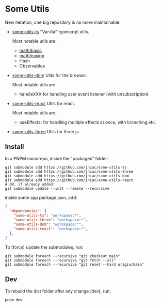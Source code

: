 # Some Utils

New iteration, one big repository is no more maintainable:

- [some-utils-ts](https://github.com/jniac/some-utils-ts)
  "Vanilla" typescript utils.

  Most notable utils are:

  - [math/basic](src/math/basic.ts)
  - [math/easing](src/math/easing/)
  - Hash
  - Observables

- [some-utils-dom](https://github.com/jniac/some-utils-dom)
  Utils for the browser.

  Most notable utils are:

  - handleXXX for handling user event listener (with unsubscription)

- [some-utils-react](https://github.com/jniac/some-utils-react)
  Utils for react.

  Most notable utils are:

  - useEffects: for handling multiple effects at once, with branching etc.

- [some-utils-three](https://github.com/jniac/some-utils-three)
  Utils for three.js

## Install

In a PNPM monorepo, inside the "packages" folder:

```shell
git submodule add https://github.com/jniac/some-utils-ts
git submodule add https://github.com/jniac/some-utils-three
git submodule add https://github.com/jniac/some-utils-dom
git submodule add https://github.com/jniac/some-utils-react
# OR, if already added:
git submodule update --init --remote --recursive
```

inside some app package.json, add:

```json
{
  "dependencies": {
    "some-utils-ts": "workspace:*",
    "some-utils-three": "workspace:*",
    "some-utils-dom": "workspace:*",
    "some-utils-react": "workspace:*",
  },
}
```

To (force) update the submodules, run:

```
git submodule foreach --recursive "git checkout main"
git submodule foreach --recursive "git fetch --all"
git submodule foreach --recursive "git reset --hard origin/main"
```

## Dev

To rebuild the dist folder after any change (dev), run:
```
pnpm dev
```
